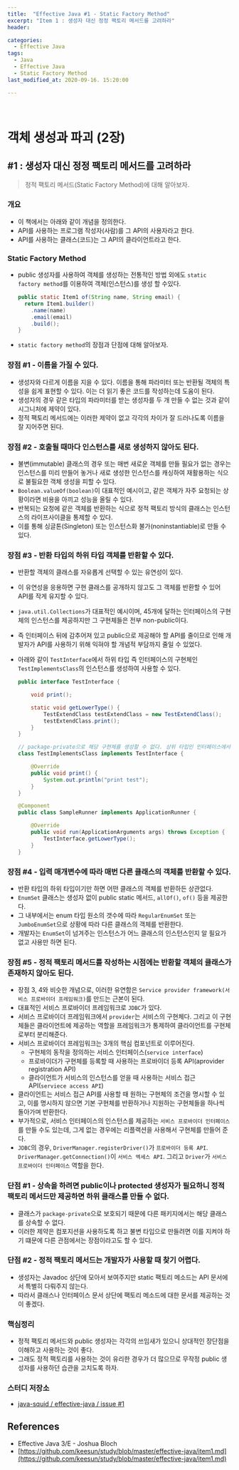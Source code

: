 ```yaml
---
title:  "Effective Java #1 - Static Factory Method"
excerpt: "Item 1 : 생성자 대신 정정 팩토리 메서드를 고려하라"
header:

categories:
  - Effective Java
tags:
  - Java
  - Effective Java
  - Static Factory Method
last_modified_at: 2020-09-16. 15:20:00

---
```


<br>

# 객체 생성과 파괴 (2장)

## #1 : 생성자 대신 정정 팩토리 메서드를 고려하라

> 정적 팩토리 메서드(Static Factory Method)에 대해 알아보자.

### 개요

- 이 책에서는 아래와 같이 개념을 정의한다.
- API를 사용하는 프로그램 작성자(사람)를 그 API의 사용자라고 한다.
- API를 사용하는 클래스(코드)는 그 API의 클라이언트라고 한다.



### Static Factory Method

- public 생성자를 사용하여 객체를 생성하는 전통적인 방법 외에도 `static factory method`를 이용하여 객체(인스턴스)를 생성 할 수있다.

  ```java
  public static Item1 of(String name, String email) {
    return Item1.builder()
      .name(name)
      .email(email)
      .build();
  }
  ```

- `static factory method`의 장점과 단점에 대해 알아보자.

  

### 장점 #1 - 이름을 가질 수 있다.

- 생성자와 다르게 이름을 지을 수 있다. 이름을 통해 파라미터 또는 반환될 객체의 특성을 쉽게 표현할 수 있다. 이는 더 읽기 좋은 코드를 작성하는데 도움이 된다.
- 생성자의 경우 같은 타입의 파라미터를 받는 생성자를 두 개 만들 수 없는 것과 같이 시그니처에 제약이 있다.
- 정적 팩토리 메서드에는 이러한 제약이 없고 각각의 차이가 잘 드러나도록 이름을 잘 지어주면 된다.



### 장점 #2 - 호출될 때마다 인스턴스를 새로 생성하지 않아도 된다.

- 불변(immutable) 클래스의 경우 또는 매번 새로운 객체를 만들 필요가 없는 경우는 인스턴스를 미리 만들어 놓거나 새로 생성한 인스턴스를 캐싱하여 재활용하는 식으로 불필요한 객체 생성을 피할 수 있다.
- `Boolean.valueOf(boolean)`이 대표적인 예시이고, 같은 객체가 자주 요청되는 상황이라면 비용을 아끼고 성능을 올릴 수 있다.
- 반복되는 요청에 같은 객체를 반환하는 식으로 정적 팩토리 방식의 클래스는 인스턴스의 라이프사이클을 통제할 수 있다.
- 이를 통해 싱글톤(Singleton) 또는 인스턴스화 불가(noninstantiable)로 만들 수 있다.



### 장점 #3  - 반환 타입의 하위 타입 객체를 반환할 수 있다.

- 반환할 객체의 클래스를 자유롭게 선택할 수 있는 유연성이 있다.

- 이 유연성을 응용하면 구현 클래스를 공개하지 않고도 그 객체를 반환할 수 있어 API를 작게 유지할 수 있다.

- `java.util.Collections`가 대표적인 예시이며, 45개에 달하는 인터페이스의 구현체의 인스턴스를 제공하지만 그 구현체들은 전부 non-public이다.

- 즉 인터페이스 뒤에 감추어져 있고 public으로 제공해야 할 API를 줄이므로 인해 개발자가 API를 사용하기 위해 익혀야 할 개념적 부담까지 줄일 수 있었다.

- 아래와 같이 `TestInterface`에서 하위 타입 즉 인터페이스의 구현체인 `TestImplementsClass`의 인스턴스를 생성하여 사용할 수 있다.

  ```java
  public interface TestInterface {
  
      void print();
  
      static void getLowerType() {
          TestExtendClass testExtendClass = new TestExtendClass();
          testExtendClass.print();
      }
  }
  ```

  ```java
  // package-private으로 해당 구현체를 생성할 수 없다. 상위 타입인 인터페이스에서 생성하여 사용한다.
  class TestImplementsClass implements TestInterface {
  
      @Override
      public void print() {
          System.out.println("print test");
      }
  }
  ```

  ```java
  @Component
  public class SampleRunner implements ApplicationRunner {
  
      @Override
      public void run(ApplicationArguments args) throws Exception {
          TestInterface.getLowerType();
      }
  }
  ```



### 장점 #4 - 입력 매개변수에 따라 매번 다른 클래스의 객체를 반환할 수 있다.

- 반환 타입의 하위 타입이기만 하면 어떤 클래스의 객체를 반환하든 상관없다.
- `EnumSet` 클래스는 생성자 없이 public static 메서드, `allOf()`, `of()` 등을 제공한다.
- 그 내부에서는 enum 타입 원소의 갯수에 따라 `RegularEnumSet` 또는 `JumboEnumSet`으로 상황에 따라 다른 클래스의 객체를 반환한다.
- 개발자는 `EnumSet`이 넘겨주는 인스턴스가 어느 클래스의 인스턴스인지 알 필요가 없고 사용만 하면 된다.



### 장점 #5 - 정적 팩토리 메서드를 작성하는 시점에는 반환할 객체의 클래스가 존재하지 않아도 된다.

- 장점 3, 4와 비슷한 개념으로, 이러한 유연함은 `Service provider framework(서비스 프로바이더 프레임워크)`를 만드는 근본이 된다.
- 대표적인 서비스 프로바이더 프레임워크로 `JDBC`가 있다.
- 서비스 프로바이더 프레임워크에서 `provider`는 서비스의 구현체다. 그리고 이 구현체들은 클라이언트에 제공하는 역할을 프레임워크가 통제하여 클라이언트를 구현체로부터 분리해준다.
- 서비스 프로바이더 프레임워크는 3개의 핵심 컴포넌트로 이루어진다.
  - 구현체의 동작을 정의하는 서비스 인터페이스(`service interface`)
  - 프로바이더가 구현체를 등록할 때 사용하는 프로바이더 등록 API(aprovider registration API)
  - 클라이언트가 서비스의 인스턴스를 얻을 때 사용하는 서비스 접근 API(`serviece access API`)
- 클라이언트는 서비스 접근 API를 사용할 때 원하는 구현체의 조건을 명시할 수 있고, 이를 명시하지 않으면 기본 구현체를 반환하거나 지원하는 구현체들을 하나씩 돌아가며 반환한다.
- 부가적으로, 서비스 인터페이스의 인스턴스를 제공하는 `서비스 프로바이더 인터페이스`를 만들 수도 있는데, 그게 없는 경우에는 리플랙션을 사용해서 구현체를 만들어 준다.
- `JDBC`의 경우, `DriverManager.registerDriver()`가 `프로바이더 등록 API`. `DriverManager.getConnection()`이 `서비스 엑세스 API`. 그리고 `Driver`가 `서비스 프로바이더 인터페이스` 역할을 한다.



### 단점 #1 - 상속을 하려면 public이나 protected 생성자가 필요하니 정적 팩토리 메서드만 제공하면 하위 클래스를 만들 수 없다.

- 클래스가 `package-private`으로 보호되기 때문에 다른 패키지에서는 해당 클래스를 상속할 수 없다.
- 이러한 제약은 컴포지션을 사용하도록 하고 불변 타입으로 만들려면  이를 지켜야 하기 떄문에 다른 관점에서는 장점이라고도 할 수 있다.



### 단점 #2 - 정적 팩토리 메서드는 개발자가 사용할 때 찾기 어렵다.

- 생성자는 Javadoc 상단에 모아서 보여주지만 static 팩토리 메소드는 API 문서에서 특별히 다뤄주지 않는다.
- 따라서 클래스나 인터페이스 문서 상단에 팩토리 메소드에 대한 문서를 제공하는 것이 좋겠다.



### 핵심정리

- 정적 팩토리 메서드와 public 생성자는 각각의 쓰임새가 있으니 상대적인 장단점을 이해하고 사용하는 것이 좋다.
- 그래도 정적 팩토리를 사용하는 것이 유리한 경우가 더 많으므로 무작정 public 생성자를 사용하던 습관을 고치도록 하자.



### 스터디 저장소

- [java-squid / effective-java / issue #1](https://github.com/java-squid/effective-java/issues/1)



## References

- Effective Java 3/E - Joshua Bloch
- [https://github.com/keesun/study/blob/master/effective-java/item1.md](https://github.com/keesun/study/blob/master/effective-java/item1.md)